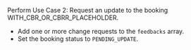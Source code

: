 Perform Use Case 2: Request an update to the booking WITH_CBR_OR_CBRR_PLACEHOLDER.

* Add one or more change requests to the `feedbacks` array.
* Set the booking status to `PENDING_UPDATE`.
